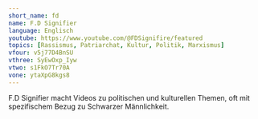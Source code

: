 ```yaml
---
short_name: fd
name: F.D Signifier
language: Englisch
youtube: https://www.youtube.com/@FDSignifire/featured
topics: [Rassismus, Patriarchat, Kultur, Politik, Marxismus]
vfour: v5j77D4BnSU
vthree: SyEwOxp_Iyw
vtwo: s1FkO7Tr70A
vone: ytaXpG8kgs8
---
```

F.D Signifier macht Videos zu politischen und kulturellen Themen, oft mit spezifischem Bezug zu Schwarzer Männlichkeit.

